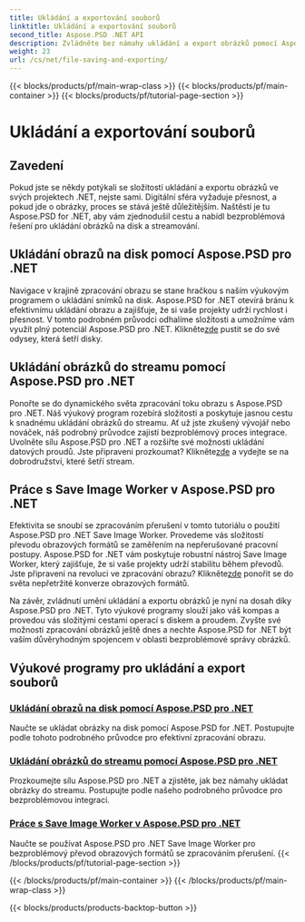 ```yaml
---
title: Ukládání a exportování souborů
linktitle: Ukládání a exportování souborů
second_title: Aspose.PSD .NET API
description: Zvládněte bez námahy ukládání a export obrázků pomocí Aspose.PSD pro .NET. Postupujte podle našich podrobných výukových programů pro efektivní operace s diskem a streamem.
weight: 23
url: /cs/net/file-saving-and-exporting/
---
```


{{< blocks/products/pf/main-wrap-class >}}
{{< blocks/products/pf/main-container >}}
{{< blocks/products/pf/tutorial-page-section >}}

# Ukládání a exportování souborů

## Zavedení

Pokud jste se někdy potýkali se složitostí ukládání a exportu obrázků ve svých projektech .NET, nejste sami. Digitální sféra vyžaduje přesnost, a pokud jde o obrázky, proces se stává ještě důležitějším. Naštěstí je tu Aspose.PSD for .NET, aby vám zjednodušil cestu a nabídl bezproblémová řešení pro ukládání obrázků na disk a streamování.

## Ukládání obrazů na disk pomocí Aspose.PSD pro .NET

 Navigace v krajině zpracování obrazu se stane hračkou s naším výukovým programem o ukládání snímků na disk. Aspose.PSD for .NET otevírá bránu k efektivnímu ukládání obrazu a zajišťuje, že si vaše projekty udrží rychlost i přesnost. V tomto podrobném průvodci odhalíme složitosti a umožníme vám využít plný potenciál Aspose.PSD pro .NET. Klikněte[zde](./save-images-to-disk/) pustit se do své odysey, která šetří disky.

## Ukládání obrázků do streamu pomocí Aspose.PSD pro .NET

Ponořte se do dynamického světa zpracování toku obrazu s Aspose.PSD pro .NET. Náš výukový program rozebírá složitosti a poskytuje jasnou cestu k snadnému ukládání obrázků do streamu. Ať už jste zkušený vývojář nebo nováček, náš podrobný průvodce zajistí bezproblémový proces integrace. Uvolněte sílu Aspose.PSD pro .NET a rozšiřte své možnosti ukládání datových proudů. Jste připraveni prozkoumat? Klikněte[zde](./save-images-to-stream/) a vydejte se na dobrodružství, které šetří stream.

## Práce s Save Image Worker v Aspose.PSD pro .NET

 Efektivita se snoubí se zpracováním přerušení v tomto tutoriálu o použití Aspose.PSD pro .NET Save Image Worker. Provedeme vás složitostí převodu obrazových formátů se zaměřením na nepřerušované pracovní postupy. Aspose.PSD for .NET vám poskytuje robustní nástroj Save Image Worker, který zajišťuje, že si vaše projekty udrží stabilitu během převodů. Jste připraveni na revoluci ve zpracování obrazu? Klikněte[zde](./save-image-worker/) ponořit se do světa nepřetržité konverze obrazových formátů.

Na závěr, zvládnutí umění ukládání a exportu obrázků je nyní na dosah díky Aspose.PSD pro .NET. Tyto výukové programy slouží jako váš kompas a provedou vás složitými cestami operací s diskem a proudem. Zvyšte své možnosti zpracování obrázků ještě dnes a nechte Aspose.PSD for .NET být vaším důvěryhodným spojencem v oblasti bezproblémové správy obrázků.

## Výukové programy pro ukládání a export souborů
### [Ukládání obrazů na disk pomocí Aspose.PSD pro .NET](./save-images-to-disk/)
Naučte se ukládat obrázky na disk pomocí Aspose.PSD for .NET. Postupujte podle tohoto podrobného průvodce pro efektivní zpracování obrazu.
### [Ukládání obrázků do streamu pomocí Aspose.PSD pro .NET](./save-images-to-stream/)
Prozkoumejte sílu Aspose.PSD pro .NET a zjistěte, jak bez námahy ukládat obrázky do streamu. Postupujte podle našeho podrobného průvodce pro bezproblémovou integraci.
### [Práce s Save Image Worker v Aspose.PSD pro .NET](./save-image-worker/)
Naučte se používat Aspose.PSD pro .NET Save Image Worker pro bezproblémový převod obrazových formátů se zpracováním přerušení.
{{< /blocks/products/pf/tutorial-page-section >}}

{{< /blocks/products/pf/main-container >}}
{{< /blocks/products/pf/main-wrap-class >}}

{{< blocks/products/products-backtop-button >}}
